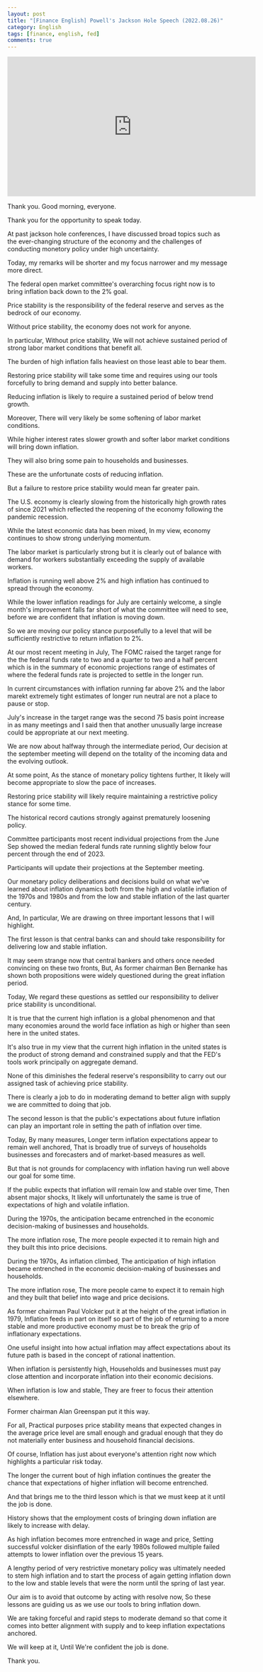 ```yaml
---
layout: post
title: "[Finance English] Powell's Jackson Hole Speech (2022.08.26)"
category: English
tags: [finance, english, fed]
comments: true
---
```


<iframe width="560" height="315" src="https://www.youtube.com/embed/bKdME43FVQQ" title="YouTube video player" frameborder="0" allow="accelerometer; autoplay; clipboard-write; encrypted-media; gyroscope; picture-in-picture" allowfullscreen></iframe>

Thank you. Good morning, everyone.

Thank you for the opportunity to speak today.

At past jackson hole conferences, I have discussed broad topics such as the ever-changing structure of the economy and the challenges of conducting monetory policy under high uncertainty.

Today, my remarks will be shorter and my focus narrower and my message more direct.

The federal open market committee's overarching focus right now is to bring inflation back down to the 2% goal.

Price stability is the responsibility of the federal reserve and serves as the bedrock of our economy.

Without price stability, the economy does not work for anyone.

In particular, Without price stability, We will not achieve sustained period of strong labor market conditions that benefit all.

The burden of high inflation falls heaviest on those least able to bear them.

Restoring price stability will take some time and requires using our tools forcefully to bring demand and supply into better balance.

Reducing inflation is likely to require a sustained period of below trend growth.

Moreover, There will very likely be some softening of labor market conditions.

While higher interest rates slower growth and softer labor market conditions will bring down inflation.

They will also bring some pain to households and businesses.

These are the unfortunate costs of reducing inflation.

But a failure to restore price stability would mean far greater pain.

The U.S. economy is clearly slowing from the historically high growth rates of since 2021 which reflected the reopening of the economy following the pandemic recession.

While the latest economic data has been mixed, In my view, economy continues to show strong underlying momentum.

The labor market is particularly strong but it is clearly out of balance with demand for workers substantially exceeding the supply of available workers.

Inflation is running well above 2% and high inflation has continued to spread through the economy.

While the lower inflation readings for July are certainly welcome, a single month's improvement falls far short of what the committee will need to see, before we are confident that inflation is moving down.

So we are moving our policy stance purposefully to a level that will be sufficiently restrictive to return inflation to 2%.

At our most recent meeting in July, The FOMC raised the target range for the the federal funds rate to two and a quarter to two and a half percent which is in the summary of economic projections range of estimates of where the federal funds rate is projected to settle in the longer run.

In current circumstances with inflation running far above 2% and the labor marekt extremely tight estimates of longer run neutral are not a place to pause or stop.

July's increase in the target range was the second 75 basis point increase in as many meetings and I said then that another unusually large increase could be appropriate at our next meeting.

We are now about halfway through the intermediate period, Our decision at the september meeting will depend on the totality of the incoming data and the evolving outlook.

At some point, As the stance of monetary policy tightens further, It likely will become appropriate to slow the pace of increases.

Restoring price stability will likely require maintaining a restrictive policy stance for some time.

The historical record cautions strongly against prematurely loosening policy.

Committee participants most recent individual projections from the June Sep showed the median federal funds rate running slightly below four percent through the end of 2023.

Participants will update their projections at the September meeting.

Our monetary policy deliberations and decisions build on what we've learned about inflation dynamics both from the high and volatile inflation of the 1970s and 1980s and from the low and stable inflation of the last quarter century.

And, In particular, We are drawing on three important lessons that I will highlight.

The first lesson is that central banks can and should take responsibility for delivering low and stable inflation.

It may seem strange now that central bankers and others once needed convincing on these two fronts, But, As former chairman Ben Bernanke has shown both propositions were widely questioned during the great inflation period.

Today, We regard these questions as settled our responsibility to deliver price stability is unconditional.

It is true that the current high inflation is a global phenomenon and that many economies around the world face inflation as high or higher than seen here in the united states.

It's also true in my view that the current high inflation in the united states is the product of strong demand and constrained supply and that the FED's tools work principally on aggregate demand.

None of this diminishes the federal reserve's responsibility to carry out our assigned task of achieving price stability.

There is clearly a job to do in moderating demand to better align with supply we are committed to doing that job.

The second lesson is that the public's expectations about future inflation can play an important role in setting the path of inflation over time.

Today, By many measures, Longer term inflation expectations appear to remain well anchored, That is broadly true of surveys of households businesses and forecasters and of market-based measures as well.

But that is not grounds for complacency with inflation having run well above our goal for some time.

If the public expects that inflation will remain low and stable over time, Then absent major shocks, It likely will unfortunately the same is true of expectations of high and volatile inflation.

During the 1970s, the anticipation became entrenched in the economic decision-making of businesses and households.

The more inflation rose, The more people expected it to remain high and they built this into price decisions.

During the 1970s, As inflation climbed, The anticipation of high inflation became entrenched in the economic decision-making of businesses and households.

The more inflation rose, The more people came to expect it to remain high and they built that belief into wage and price decisions.

As former chairman Paul Volcker put it at the height of the great inflation in 1979, Inflation feeds in part on itself so part of the job of returning to a more stable and more productive economy must be to break the grip of inflationary expectations.

One useful insight into how actual inflation may affect expectations about its future path is based in the concept of rational inattention.

When inflation is persistently high, Households and businesses must pay close attention and incorporate inflation into their economic decisions.

When inflation is low and stable, They are freer to focus their attention elsewhere.

Former chairman Alan Greenspan put it this way.

For all, Practical purposes price stability means that expected changes in the average price level are small enough and gradual enough that they do not materially enter business and household financial decisions.

Of course, Inflation has just about everyone's attention right now which highlights a particular risk today.

The longer the current bout of high inflation continues the greater the chance that expectations of higher inflation will become entrenched.

And that brings me to the third lesson which is that we must keep at it until the job is done.

History shows that the employment costs of bringing down inflation are likely to increase with delay.

As high inflation becomes more entrenched in wage and price, Setting successful volcker disinflation of the early 1980s followed multiple failed attempts to lower inflation over the previous 15 years.

A lengthy period of very restrictive monetary policy was ultimately needed to stem high inflation and to start the process of again getting inflation down to the low and stable levels that were the norm until the spring of last year.

Our aim is to avoid that outcome by acting with resolve now, So these lessons are guiding us as we use our tools to bring inflation down.

We are taking forceful and rapid steps to moderate demand so that come it comes into better alignment with supply and to keep inflation expectations anchored.

We will keep at it, Until We're confident the job is done.

Thank you.